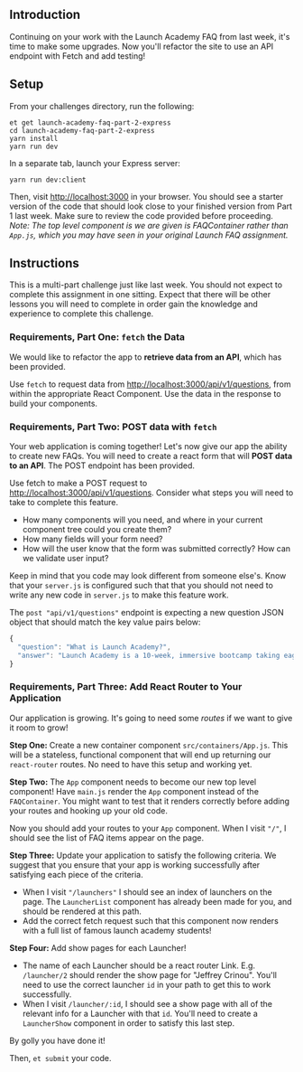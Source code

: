 ## Introduction

Continuing on your work with the Launch Academy FAQ from last week, it's time to make some
upgrades. Now you'll refactor the site to use an API endpoint with Fetch and add testing!

## Setup

From your challenges directory, run the following:

```no-highlight
et get launch-academy-faq-part-2-express
cd launch-academy-faq-part-2-express
yarn install
yarn run dev
```

In a separate tab, launch your Express server:

```no-highlight
yarn run dev:client
```

Then, visit <http://localhost:3000> in your browser. You should see a starter version of the
code that should look close to your finished version from Part 1 last week. Make sure to review the code provided before proceeding. *Note: The top level component is we are given is FAQContainer rather than `App.js`, which you may have seen in your original Launch FAQ assignment.*

## Instructions

This is a multi-part challenge just like last week. You should not expect to complete this assignment
in one sitting. Expect that there will be other lessons you will need to complete
in order gain the knowledge and experience to complete this challenge.

### Requirements, Part One: `fetch` the Data

We would like to refactor the app to **retrieve data from an API**, which has
been provided.

Use `fetch` to request data from <http://localhost:3000/api/v1/questions>, from
within the appropriate React Component. Use the data in the response to build
your components.

### Requirements, Part Two: POST data with `fetch`

Your web application is coming together! Let's now give our app the ability to
create new FAQs. You will need to create a react form that will **POST data to an API**.
The POST endpoint has been provided.

Use fetch to make a POST request to <http://localhost:3000/api/v1/questions>.
Consider what steps you will need to take to complete this feature.

- How many components will you need, and where in your current component tree could you create them?
- How many fields will your form need?
- How will the user know that the form was submitted correctly? How can we validate user input?

Keep in mind that you code may look different from someone else's. Know that your `server.js` is configured such that that you should not need to write any new code in `server.js` to make this feature work.

The `post "api/v1/questions"` endpoint is expecting a new question JSON object that should match the key value pairs below:

```js
{
  "question": "What is Launch Academy?",
  "answer": "Launch Academy is a 10-week, immersive bootcamp taking eager learners with little to no coding experience and giving them the tools to add value as a junior contributor to a software engineering team"
}
```

### Requirements, Part Three: Add React Router to Your Application

Our application is growing. It's going to need some _routes_ if we want to give it room to grow!

**Step One:** Create a new container component `src/containers/App.js`. This will be a stateless, functional component that will end up returning our `react-router` routes. No need to have this setup and working yet.

**Step Two:** The `App` component needs to become our new top level component! Have `main.js` render the `App` component instead of the `FAQContainer`. You might want to test that it renders correctly before adding your routes and hooking up your old code.

Now you should add your routes to your `App` component. When I visit `"/"`, I should see the list of FAQ items appear on the page.

**Step Three:** Update your application to satisfy the following criteria. We suggest that you ensure that your app is working successfully after satisfying each piece of the criteria.

* When I visit `"/launchers"` I should see an index of launchers on the page. The `LauncherList` component has already been made for you, and should be rendered at this path.
* Add the correct fetch request such that this component now renders with a full list of famous launch academy students!

**Step Four:** Add show pages for each Launcher!
* The name of each Launcher should be a react router Link. E.g. `/launcher/2` should render the show page for "Jeffrey Crinou". You'll need to use the correct launcher `id` in your path to get this to work successfully.
* When I visit `/launcher/:id`, I should see a show page with all of the relevant info for a Launcher with that `id`.
You'll need to create  a `LauncherShow` component in order to satisfy this last step.

By golly you have done it!

Then, `et submit` your code.
